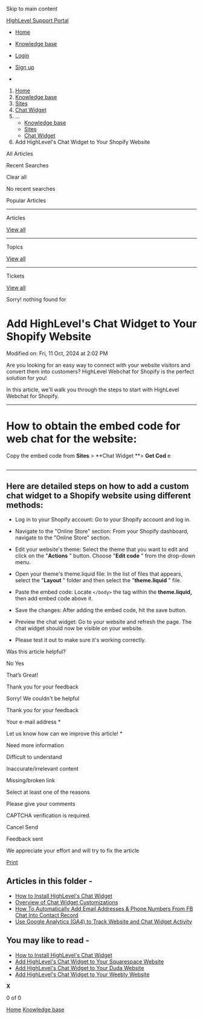 Skip to main content

[ HighLevel Support Portal ](https://help.gohighlevel.com)

  * [ Home ](/support/home)
  * [ Knowledge base ](/support/solutions)

  * [Login](/support/login)
  * [Sign up](/support/signup)
  * 

  1. [Home](/support/home)
  2. [Knowledge base](/support/solutions)
  3. [Sites](/support/solutions/48000449581)
  4. [Chat Widget](/support/solutions/folders/48000667019)
  5. ... 
     * [Knowledge base](/support/solutions)
     * [Sites](/support/solutions/48000449581)
     * [Chat Widget](/support/solutions/folders/48000667019)
  6. Add HighLevel's Chat Widget to Your Shopify Website

All  Articles 

Recent Searches

Clear all

No recent searches

Popular Articles

* * *

Articles

[View all](/support/search/solutions)

* * *

Topics

[View all](/support/search/topics)

* * *

Tickets

[View all](/support/search/tickets)

Sorry! nothing found for   

# Add HighLevel's Chat Widget to Your Shopify Website

Modified on: Fri, 11 Oct, 2024 at 2:02 PM

Are you looking for an easy way to connect with your website visitors and convert them into customers? HighLevel Webchat for Shopify is the perfect solution for you!  
  
In this article, we'll walk you through the steps to start with HighLevel Webchat for Shopify.

* * *

# **How to obtain the embed code for web chat for the website:**

Copy the embed code from **Sites** > **Chat Widget  **> **Get Cod** e

##   

* * *

## **Here are detailed steps on how to add a custom chat widget to a Shopify website using different methods:**

  * Log in to your Shopify account: Go to your Shopify account and log in.
  * Navigate to the "Online Store" section: From your Shopify dashboard, navigate to the "Online Store" section.

  * Edit your website's theme: Select the theme that you want to edit and click on the "**Actions** " button. Choose "**Edit code** " from the drop-down menu.

  * Open your theme's theme.liquid file: In the list of files that appears, select the "**Layout** " folder and then select the "**theme.liquid** " file.

  * Paste the embed code: Locate `</body>` the tag within the **theme.liquid,** then add embed code above it.

  * Save the changes: After adding the embed code, hit the save button.

  * Preview the chat widget: Go to your website and refresh the page. The chat widget should now be visible on your website. 
  * Please test it out to make sure it's working correctly.

Was this article helpful?

No  Yes 

That’s Great!

Thank you for your feedback

Sorry! We couldn't be helpful

Thank you for your feedback

Your e-mail address *

Let us know how can we improve this article! *

Need more information 

Difficult to understand 

Inaccurate/irrelevant content 

Missing/broken link 

Select at least one of the reasons 

Please give your comments 

CAPTCHA verification is required. 

Cancel  Send 

Feedback sent

We appreciate your effort and will try to fix the article

[Print](javascript:print\(\))

## Articles in this folder -

  * [How to Install HighLevel's Chat Widget](/support/solutions/articles/48000984860-how-to-install-highlevel-s-chat-widget)
  * [Overview of Chat Widget Customizations](/support/solutions/articles/155000002960-overview-of-chat-widget-customizations)
  * [How To Automatically Add Email Addresses & Phone Numbers From FB Chat Into Contact Record](/support/solutions/articles/48001173609-how-to-automatically-add-email-addresses-phone-numbers-from-fb-chat-into-contact-record)
  * [Use Google Analytics (GA4) to Track Website and Chat Widget Activity](/support/solutions/articles/155000002178-use-google-analytics-ga4-to-track-website-and-chat-widget-activity)

## You may like to read -

  * [How to Install HighLevel's Chat Widget](/support/solutions/articles/48000984860-how-to-install-highlevel-s-chat-widget)
  * [Add HighLevel's Chat Widget to Your Squarespace Website](/support/solutions/articles/48001239760-add-highlevel-s-chat-widget-to-your-squarespace-website)
  * [Add HighLevel's Chat Widget to Your Duda Website](/support/solutions/articles/48001239775-add-highlevel-s-chat-widget-to-your-duda-website)
  * [Add HighLevel's Chat Widget to Your Weebly Website](/support/solutions/articles/48001239750-add-highlevel-s-chat-widget-to-your-weebly-website)

**X**

0 of 0 []()

[Home](/support/home) [Knowledge base](/support/solutions)

